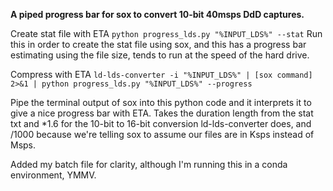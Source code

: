 **A piped progress bar for sox to convert 10-bit 40msps DdD captures.**

Create stat file with ETA
`python progress_lds.py "%INPUT_LDS%" --stat`
Run this in order to create the stat file using sox, and this has a progress bar estimating using the file size, tends to run at the speed of the hard drive.

Compress with ETA
`ld-lds-converter -i "%INPUT_LDS%" | [sox command] 2>&1 | python progress_lds.py "%INPUT_LDS%" --progress`

Pipe the terminal output of sox into this python code and it interprets it to give a nice progress bar with ETA. Takes the duration length from the stat txt and *1.6 for the 10-bit to 16-bit conversion ld-lds-converter does, and /1000 because we're telling sox to assume our files are in Ksps instead of Msps.

Added my batch file for clarity, although I'm running this in a conda environment, YMMV.
